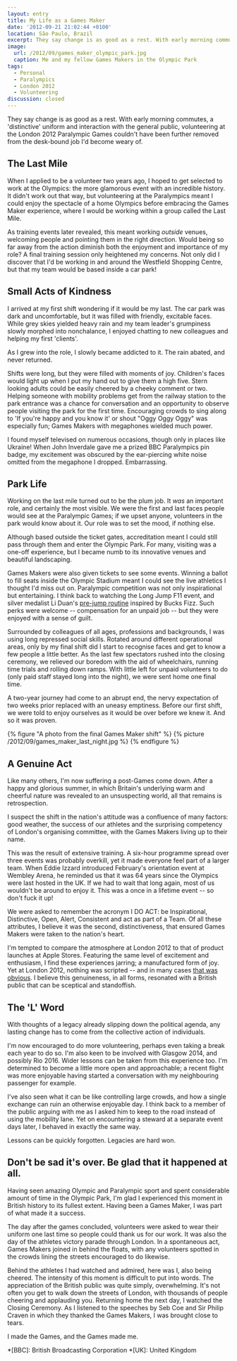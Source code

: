 ```yaml
---
layout: entry
title: My Life as a Games Maker
date: '2012-09-21 21:02:44 +0100'
location: São Paulo, Brazil
excerpt: They say change is as good as a rest. With early morning commutes, a 'distinctive' uniform and interaction with the general public, volunteering at the London 2012 Paralympic Games couldn't have been further removed from the desk-bound job I'd become weary of.
image:
  url: /2012/09/games_maker_olympic_park.jpg
  caption: Me and my fellow Games Makers in the Olympic Park
tags:
  - Personal
  - Paralympics
  - London 2012
  - Volunteering
discussion: closed
---
```

They say change is as good as a rest. With early morning commutes, a 'distinctive' uniform and interaction with the general public, volunteering at the London 2012 Paralympic Games couldn't have been further removed from the desk-bound job I'd become weary of.

## The Last Mile
When I applied to be a volunteer two years ago, I hoped to get selected to work at the Olympics: the more glamorous event with an incredible history. It didn't work out that way, but volunteering at the Paralympics meant I could enjoy the spectacle of a home Olympics before embracing the Games Maker experience, where I would be working within a group called the Last Mile.

As training events later revealed, this meant working *outside* venues, welcoming people and pointing them in the right direction. Would being so far away from the action diminish both the enjoyment and importance of my role? A final training session only heightened my concerns. Not only did I discover that I'd be working in and around the Westfield Shopping Centre, but that my team would be based inside a car park!

## Small Acts of Kindness
I arrived at my first shift wondering if it would be my last. The car park was dark and uncomfortable, but it was filled with friendly, excitable faces. While grey skies yielded heavy rain and my team leader's grumpiness slowly morphed into nonchalance, I enjoyed chatting to new colleagues and helping my first 'clients'.

As I grew into the role, I slowly became addicted to it. The rain abated, and never returned.

Shifts were long, but they were filled with moments of joy. Children's faces would light up when I put my hand out to give them a high five. Stern looking adults could be easily cheered by a cheeky comment or two. Helping someone with mobility problems get from the railway station to the park entrance was a chance for conversation and an opportunity to observe people visiting the park for the first time. Encouraging crowds to sing along to 'If you're happy and you know it' or shout "Oggy Oggy Oggy" was especially fun; Games Makers with megaphones wielded much power.

I found myself televised on numerous occasions, though only in places like Ukraine! When John Inverdale gave me a prized BBC Paralympics pin badge, my excitement was obscured by the ear-piercing white noise omitted from the megaphone I dropped. Embarrassing.

## Park Life
Working on the last mile turned out to be the plum job. It *was* an important role, and certainly the most visible. We were the first and last faces people would see at the Paralympic Games; if we upset anyone, volunteers in the park would know about it. Our role was to set the mood, if nothing else.

Although based outside the ticket gates, accreditation meant I could still pass through them and enter the Olympic Park. For many, visiting was a one-off experience, but I became numb to its innovative venues and beautiful landscaping.

Games Makers were also given tickets to see some events. Winning a ballot to fill seats inside the Olympic Stadium meant I could see the live athletics I thought I'd miss out on. Paralympic competition was not only inspirational but entertaining. I think back to watching the Long Jump F11 event, and silver medalist Li Duan's [pre-jump routine][1] inspired by Bucks Fizz. Such perks were welcome -- compensation for an unpaid job -- but they were enjoyed with a sense of guilt.

Surrounded by colleagues of all ages, professions and backgrounds, I was using long repressed social skills. Rotated around different operational areas, only by my final shift did I start to recognise faces and get to know a few people a little better. As the last few spectators rushed into the closing ceremony, we relieved our boredom with the aid of wheelchairs, running time trials and rolling down ramps. With little left for unpaid volunteers to do (only paid staff stayed long into the night), we were sent home one final time.

A two-year journey had come to an abrupt end, the nervy expectation of two weeks prior replaced with an uneasy emptiness. Before our first shift, we were told to enjoy ourselves as it would be over before we knew it. And so it was proven.

{% figure "A photo from the final Games Maker shift" %}
{% picture /2012/09/games_maker_last_night.jpg %}
{% endfigure %}

## A Genuine Act
Like many others, I'm now suffering a post-Games come down. After a happy and glorious summer, in which Britain's underlying warm and cheerful nature was revealed to an unsuspecting world, all that remains is retrospection.

I suspect the shift in the nation's attitude was a confluence of many factors: good weather, the success of our athletes and the surprising competency of London's organising committee, with the Games Makers living up to their name.

This was the result of extensive training. A six-hour programme spread over three events was probably overkill, yet it made everyone feel part of a larger team. When Eddie Izzard introduced February's orientation event at Wembley Arena, he reminded us that it was 64 years since the Olympics were last hosted in the UK. If we had to wait that long again, most of us wouldn't be around to enjoy it. This was a once in a lifetime event -- so don't fuck it up!

We were asked to remember the acronym I DO ACT: be Inspirational, Distinctive, Open, Alert, Consistent and act as part of a Team. Of all these attributes, I believe it was the second, distinctiveness, that ensured Games Makers were taken to the nation's heart.

I'm tempted to compare the atmosphere at London 2012 to that of product launches at Apple Stores. Featuring the same level of excitement and enthusiasm, I find these experiences jarring; a manufactured form of joy. Yet at London 2012, nothing was scripted -- and in many cases [that was obvious][2]. I believe this genuineness, in all forms, resonated with a British public that can be sceptical and standoffish.

## The 'L' Word
With thoughts of a legacy already slipping down the political agenda, any lasting change has to come from the collective action of individuals.

I'm now encouraged to do more volunteering, perhaps even taking a break each year to do so. I'm also keen to be involved with Glasgow 2014, and possibly Rio 2016. Wider lessons can be taken from this experience too. I'm determined to become a little more open and approachable; a recent flight was more enjoyable having started a conversation with my neighbouring passenger for example.

I've also seen what it can be like controlling large crowds, and how a single exchange can ruin an otherwise enjoyable day. I think back to a member of the public arguing with me as I asked him to keep to the road instead of using the mobility lane. Yet on encountering a steward at a separate event days later, I behaved in exactly the same way.

Lessons can be quickly forgotten. Legacies are hard won.

## Don't be sad it's over. Be glad that it happened at all.
Having seen amazing Olympic and Paralympic sport and spent considerable amount of time in the Olympic Park, I'm glad I experienced this moment in British history to its fullest extent. Having been a Games Maker, I was part of what made it a success.

The day after the games concluded, volunteers were asked to wear their uniform one last time so people could thank us for our work. It was also the day of the athletes victory parade through London. In a spontaneous act, Games Makers joined in behind the floats, with any volunteers spotted in the crowds lining the streets encouraged to do likewise.

Behind the athletes I had watched and admired, here was I, also being cheered. The intensity of this moment is difficult to put into words. The appreciation of the British public was quite simply, overwhelming. It's not often you get to walk down the streets of London, with thousands of people cheering and applauding you. Returning home the next day, I watched the Closing Ceremony. As I listened to the speeches by Seb Coe and Sir Philip Craven in which they thanked the Games Makers, I was brought close to tears.

I made the Games, and the Games made me.

[1]: https://www.youtube.com/watch?v=CTGk5_moWSc
[2]: https://www.youtube.com/watch?v=UcmoRy444MY

*[BBC]: British Broadcasting Corporation
*[UK]: United Kingdom
